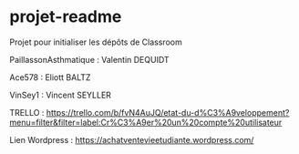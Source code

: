 # projet-readme
Projet pour initialiser les dépôts de Classroom

PaillassonAsthmatique : Valentin DEQUIDT

Ace578 : Eliott BALTZ

VinSey1 : Vincent SEYLLER

TRELLO : https://trello.com/b/fvN4AuJQ/etat-du-d%C3%A9veloppement?menu=filter&filter=label:Cr%C3%A9er%20un%20compte%20utilisateur

Lien Wordpress : https://achatventevieetudiante.wordpress.com/
